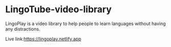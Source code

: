 # LingoTube-video-library

LingoPlay is a video library to help people to learn languages without having any distractions.

Live link:https://lingoplay.netlify.app

